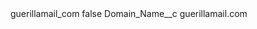 <?xml version="1.0" encoding="UTF-8"?>
<CustomMetadata xmlns="http://soap.sforce.com/2006/04/metadata" xmlns:xsi="http://www.w3.org/2001/XMLSchema-instance" xmlns:xsd="http://www.w3.org/2001/XMLSchema">
    <label>guerillamail_com</label>
    <protected>false</protected>
    <values>
        <field>Domain_Name__c</field>
        <value xsi:type="xsd:string">guerillamail.com</value>
    </values>
</CustomMetadata>
